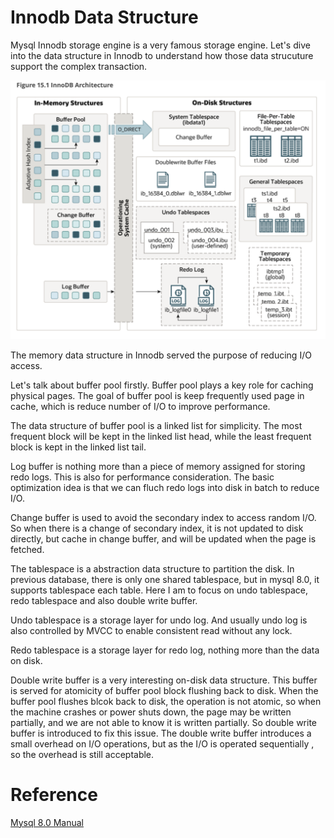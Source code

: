 # Innodb Data Structure

Mysql Innodb storage engine is a very famous storage engine. Let's dive into the data structure in Innodb to understand how those data strucuture support the complex transaction. 

![](innodb-architecture.png)


The memory data structure in Innodb served the purpose of reducing I/O access. 

Let's talk about buffer pool firstly. Buffer pool plays a key role for caching physical pages. The goal of buffer pool is keep frequently used page in cache, which is reduce number of I/O to improve performance. 

The data structure of buffer pool is a linked list for simplicity.  The most frequent block will be kept in the linked list head, while the least frequent block is kept in the linked list tail. 

Log buffer is nothing more than a piece of memory assigned for storing redo logs. This is also for performance consideration. The basic optimization idea is that we can fluch redo logs into disk in batch to reduce I/O. 

Change buffer is used to avoid the secondary index to access random I/O. So when there is a change of secondary index, it is not updated to disk directly, but cache in change buffer, and will be updated when the page is fetched. 

The tablespace is a abstraction data structure to partition the disk. In previous database, there is only one shared tablespace, but in mysql 8.0, it supports tablespace each table. Here I am to focus on undo tablespace, redo tablespace and also double write buffer. 

Undo tablespace is a storage layer for undo log. And usually undo log is also controlled by MVCC to enable consistent read without any lock. 

Redo tablespace is a storage layer for redo log, nothing more than the data on disk. 

Double write buffer is a very interesting on-disk data structure. This buffer is served for atomicity of buffer pool block flushing back to disk. When the buffer pool flushes blcok back to disk, the operation is not atomic, so when the machine crashes or power shuts down, the page may be written partially, and we are not able to know it is written partially. So double write buffer is introduced to fix this issue. The double write buffer introduces a small overhead on I/O operations, but as the I/O is operated sequentially , so the overhead is still acceptable. 



# Reference 

[Mysql 8.0 Manual](https://dev.mysql.com/doc/refman/8.0/en/)